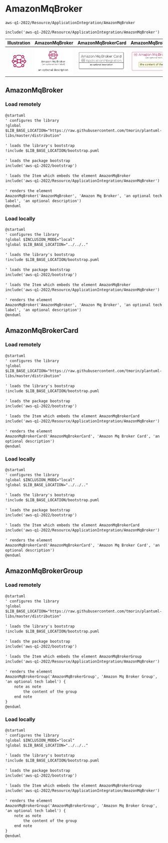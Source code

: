 # AmazonMqBroker


```text
aws-q1-2022/Resource/ApplicationIntegration/AmazonMqBroker
```

```text
include('aws-q1-2022/Resource/ApplicationIntegration/AmazonMqBroker')
```



| Illustration | AmazonMqBroker | AmazonMqBrokerCard | AmazonMqBrokerGroup |
| :---: | :---: | :---: | :---: |
| ![illustration for Illustration](../../../aws-q1-2022/Resource/ApplicationIntegration/AmazonMqBroker.png) | ![illustration for AmazonMqBroker](../../../aws-q1-2022/Resource/ApplicationIntegration/AmazonMqBroker.Local.png) | ![illustration for AmazonMqBrokerCard](../../../aws-q1-2022/Resource/ApplicationIntegration/AmazonMqBrokerCard.Local.png) | ![illustration for AmazonMqBrokerGroup](../../../aws-q1-2022/Resource/ApplicationIntegration/AmazonMqBrokerGroup.Local.png) |




## AmazonMqBroker

### Load remotely
```plantuml
@startuml
' configures the library
!global $LIB_BASE_LOCATION="https://raw.githubusercontent.com/tmorin/plantuml-libs/master/distribution"

' loads the library's bootstrap
!include $LIB_BASE_LOCATION/bootstrap.puml

' loads the package bootstrap
include('aws-q1-2022/bootstrap')

' loads the Item which embeds the element AmazonMqBroker
include('aws-q1-2022/Resource/ApplicationIntegration/AmazonMqBroker')

' renders the element
AmazonMqBroker('AmazonMqBroker', 'Amazon Mq Broker', 'an optional tech label', 'an optional description')
@enduml
```

### Load locally
```plantuml
@startuml
' configures the library
!global $INCLUSION_MODE="local"
!global $LIB_BASE_LOCATION="../../.."

' loads the library's bootstrap
!include $LIB_BASE_LOCATION/bootstrap.puml

' loads the package bootstrap
include('aws-q1-2022/bootstrap')

' loads the Item which embeds the element AmazonMqBroker
include('aws-q1-2022/Resource/ApplicationIntegration/AmazonMqBroker')

' renders the element
AmazonMqBroker('AmazonMqBroker', 'Amazon Mq Broker', 'an optional tech label', 'an optional description')
@enduml
```

## AmazonMqBrokerCard

### Load remotely
```plantuml
@startuml
' configures the library
!global $LIB_BASE_LOCATION="https://raw.githubusercontent.com/tmorin/plantuml-libs/master/distribution"

' loads the library's bootstrap
!include $LIB_BASE_LOCATION/bootstrap.puml

' loads the package bootstrap
include('aws-q1-2022/bootstrap')

' loads the Item which embeds the element AmazonMqBrokerCard
include('aws-q1-2022/Resource/ApplicationIntegration/AmazonMqBroker')

' renders the element
AmazonMqBrokerCard('AmazonMqBrokerCard', 'Amazon Mq Broker Card', 'an optional description')
@enduml
```

### Load locally
```plantuml
@startuml
' configures the library
!global $INCLUSION_MODE="local"
!global $LIB_BASE_LOCATION="../../.."

' loads the library's bootstrap
!include $LIB_BASE_LOCATION/bootstrap.puml

' loads the package bootstrap
include('aws-q1-2022/bootstrap')

' loads the Item which embeds the element AmazonMqBrokerCard
include('aws-q1-2022/Resource/ApplicationIntegration/AmazonMqBroker')

' renders the element
AmazonMqBrokerCard('AmazonMqBrokerCard', 'Amazon Mq Broker Card', 'an optional description')
@enduml
```

## AmazonMqBrokerGroup

### Load remotely
```plantuml
@startuml
' configures the library
!global $LIB_BASE_LOCATION="https://raw.githubusercontent.com/tmorin/plantuml-libs/master/distribution"

' loads the library's bootstrap
!include $LIB_BASE_LOCATION/bootstrap.puml

' loads the package bootstrap
include('aws-q1-2022/bootstrap')

' loads the Item which embeds the element AmazonMqBrokerGroup
include('aws-q1-2022/Resource/ApplicationIntegration/AmazonMqBroker')

' renders the element
AmazonMqBrokerGroup('AmazonMqBrokerGroup', 'Amazon Mq Broker Group', 'an optional tech label') {
    note as note
        the content of the group
    end note
}
@enduml
```

### Load locally
```plantuml
@startuml
' configures the library
!global $INCLUSION_MODE="local"
!global $LIB_BASE_LOCATION="../../.."

' loads the library's bootstrap
!include $LIB_BASE_LOCATION/bootstrap.puml

' loads the package bootstrap
include('aws-q1-2022/bootstrap')

' loads the Item which embeds the element AmazonMqBrokerGroup
include('aws-q1-2022/Resource/ApplicationIntegration/AmazonMqBroker')

' renders the element
AmazonMqBrokerGroup('AmazonMqBrokerGroup', 'Amazon Mq Broker Group', 'an optional tech label') {
    note as note
        the content of the group
    end note
}
@enduml
```

